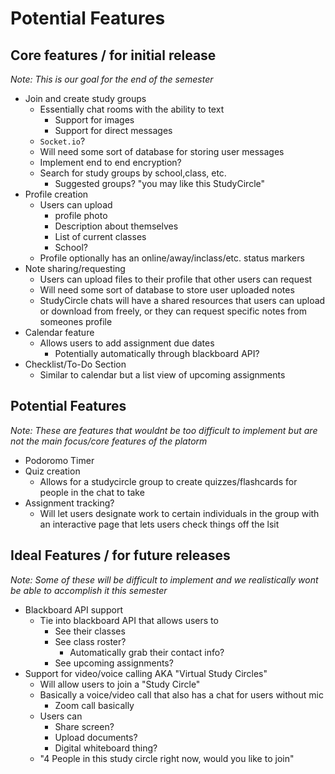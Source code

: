 # Potential Features
## Core features / for initial release
*Note: This is our goal for the end of the semester*
- Join and create study groups
	- Essentially chat rooms with the ability to text
		- Support for images
		- Support for direct messages
	- `Socket.io`? 
	- Will need some sort of database for storing user messages
	- Implement end to end encryption?
	- Search for study groups by school,class, etc.
		- Suggested groups? "you may like this StudyCircle"
- Profile creation
	- Users can upload 
		- profile photo
		- Description about themselves
		- List of current classes
		- School?
	- Profile optionally has an online/away/inclass/etc. status markers
- Note sharing/requesting
	- Users can upload files to their profile that other users can request 
	- Will need some sort of database to store user uploaded notes
	- StudyCircle chats will have a shared resources that users can upload or download from freely, or they can request specific notes from someones profile
- Calendar feature
	- Allows users to add assignment due dates
		- Potentially automatically through blackboard API?
- Checklist/To-Do Section
	- Similar to calendar but a list view of upcoming assignments


## Potential Features
*Note: These are features that wouldnt be too difficult to implement but are not the main focus/core features of the platorm*
- Podoromo Timer
- Quiz creation
	- Allows for a studycircle group to create quizzes/flashcards for people in the chat to take
- Assignment tracking?
	- Will let users designate work to certain individuals in the group with an interactive page that lets users check things off the lsit

## Ideal Features / for future releases
*Note: Some of these will be difficult to implement and we realistically wont be able to accomplish it this semester*
- Blackboard API support
	- Tie into blackboard API that allows users to
		- See their classes
		- See class roster?
			- Automatically grab their contact info?
		- See upcoming assignments?
- Support for video/voice calling AKA "Virtual Study Circles"
	- Will allow users to join a "Study Circle" 
	- Basically a voice/video call that also has a chat for users without mic
		- Zoom call basically
	- Users can
		- Share screen?
		- Upload documents?
		- Digital whiteboard thing?
	- "4 People in this study circle right now, would you like to join"



